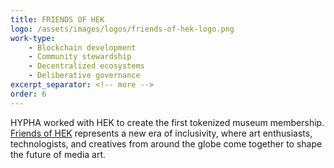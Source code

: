 ```yaml
---
title: FRIENDS OF HEK
logo: /assets/images/logos/friends-of-hek-logo.png
work-type: 
    - Blockchain development
    - Community stewardship
    - Decentralized ecosystems
    - Deliberative governance
excerpt_separator: <!-- more -->
order: 6
---
```

HYPHA worked with HEK to create the first tokenized museum membership. <a class="link accent" href="https://friends.hek.ch/">Friends of HEK</a> represents a new era of inclusivity, where art enthusiasts, technologists, and creatives from around the globe come together to shape the future of media art. 